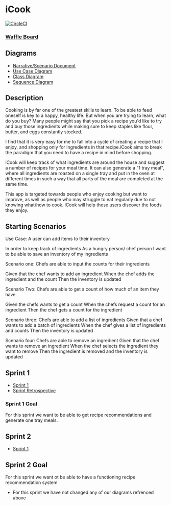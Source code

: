 # iCook

[![CircleCI](https://circleci.com/gh/tclerico/iCook/tree/master.svg?style=svg)](https://circleci.com/gh/tclerico/iCook/tree/master)

### [Waffle Board](https://waffle.io/tclerico/iCook)

## Diagrams
* [Narrative/Scenario Document](https://docs.google.com/document/d/1HJ5ZsFQmdsHKm9AtFVYwepTwJpKF7xUP3W8LC2srMwQ/edit?usp=sharing)
* [Use Case Diagram](https://drive.google.com/file/d/1LZBEcqS1bdyG6T2xV3ET5O-zk6aS5TkT/view?usp=sharing)
* [Class Diagram](https://drive.google.com/file/d/1xZrD_i0tI43p2xnsMDsNeT6hNzWfNDYk/view?usp=sharing)
* [Sequence Diagram](https://drive.google.com/open?id=1xxWUaln-3PHPR8UdziEnuUuOg_W2Z2Jf)

## Description

Cooking is by far one of the greatest skills to learn. To be able to feed oneself is key to a happy, healthy life. But when you are trying to learn, what do you buy? Many people might say that you pick a recipe you'd like to try and buy those ingredients while making sure to keep staples like flour, butter, and eggs constantly stocked.

I find that it is very easy for me to fall into a cycle of creating a recipe that I enjoy, and shopping only for ingredients in that recipe.iCook aims to break the paradigm that you need to have a recipe in mind before shopping.

iCook will keep track of what ingredients are around the house and suggest a number of recipes for your meal time. It can also generate a "1 tray meal", where all ingredients are roasted on a single tray and put in the oven at different times in such a way that all parts of the meal
are completed at the same time.

This app is targeted towards people who enjoy cooking but want to improve, as well as people who may struggle to eat regularly due to not knowing what/how to cook.
iCook will help these users discover the foods they enjoy.

## Starting Scenarios
Use Case: A user can add items to their inventory

In order to keep track of ingredients
As a hungry person/ chef person 
I want to be able to save an inventory of my ingredients 

Scenario one: 
Chefs are able to input the counts for their ingredients 

Given that the chef wants to add an ingredient 
When the chef adds the ingredient and the count 
Then the inventory  is updated 
 
Scenario Two:
Chefs  are able to get a count of how much of an item they have 

Given the chefs wants to get a count
When the chefs request a count for an ingredient
Then the chef gets a count for the ingredient

Scenario three: 
Chefs are able to add a list of ingredients
Given that a chef wants to add a batch of ingredients 
When the chef gives a list of ingredients and counts 
Then the inventory is updated  

Scenario four: 
Chefs are able to remove an ingredient 
Given that the chef wants to remove an ingredient 
When the chef selects the ingredient they want to remove 
Then the ingredient is removed and the inventory is updated 

## Sprint 1
* [Sprint 1](https://docs.google.com/document/d/1BgBDH61LPW8zyBY26ZLSlV9bLEMI4AgiOrCQbYHnaks/edit)
* [Sprint Retrospective](https://docs.google.com/document/d/1E8aQNVnv946KjcbIMXgus86zHKYQ0D7FuiyDIvDuCmA/edit)
### Sprint 1 Goal
For this sprint we want to be able to get recipe recommendations and generate one tray meals.

## Sprint 2
* [Sprint 1](https://docs.google.com/document/d/1r69Gim_mgdh44o-r6r2CxbkstrYWhEchlQFOorf55bk/edit)
## Sprint 2 Goal
For this sprint we want ot be able to have a functioning recipe recommendation system

* For this sprint we have not changed any of our diagrams refrenced above
